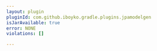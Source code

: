 ```yaml
---
layout: plugin
pluginId: com.github.iboyko.gradle.plugins.jpamodelgen
isJarAvailable: true
error: NONE
violations: []

---
```

